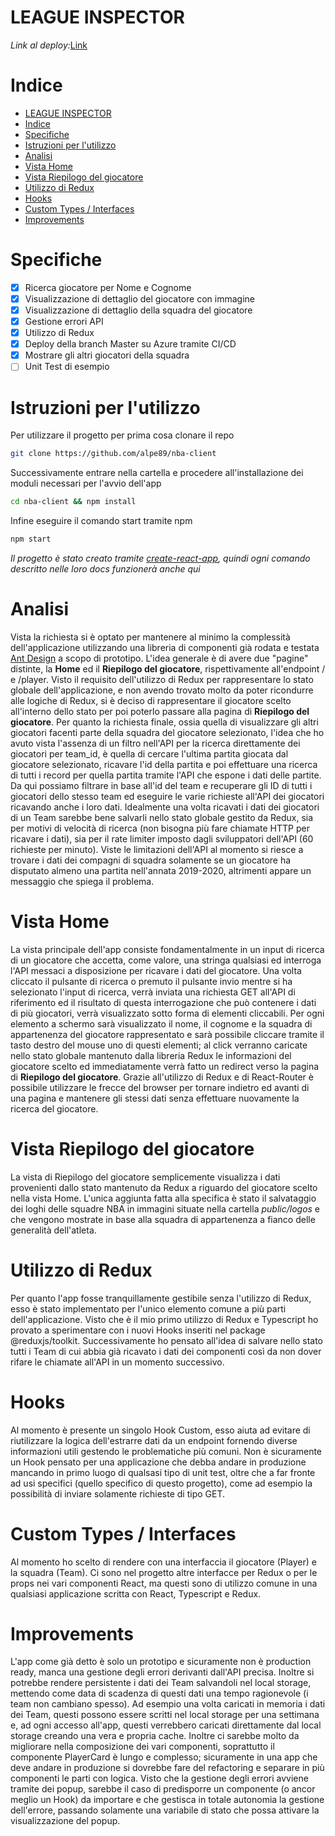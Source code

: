 # LEAGUE INSPECTOR
_Link al deploy:_[Link](https://gray-ocean-0148f5303.azurestaticapps.net)

# Indice

- [LEAGUE INSPECTOR](#league-inspector)
- [Indice](#indice)
- [Specifiche](#specifiche)
- [Istruzioni per l'utilizzo](#istruzioni-per-lutilizzo)
- [Analisi](#analisi)
- [Vista Home](#vista-home)
- [Vista Riepilogo del giocatore](#vista-riepilogo-del-giocatore)
- [Utilizzo di Redux](#utilizzo-di-redux)
- [Hooks](#hooks)
- [Custom Types / Interfaces](#custom-types--interfaces)
- [Improvements](#improvements)

# Specifiche

- [x] Ricerca giocatore per Nome e Cognome
- [x] Visualizzazione di dettaglio del giocatore con immagine
- [x] Visualizzazione di dettaglio della squadra del giocatore
- [x] Gestione errori API
- [x] Utilizzo di Redux
- [x] Deploy della branch Master su Azure tramite CI/CD
- [x] Mostrare gli altri giocatori della squadra
- [ ] Unit Test di esempio 

# Istruzioni per l'utilizzo

Per utilizzare il progetto per prima cosa clonare il repo
```bash
git clone https://github.com/alpe89/nba-client
```
Successivamente entrare nella cartella e procedere all'installazione dei moduli necessari per l'avvio dell'app
```bash
cd nba-client && npm install
```
Infine eseguire il comando start tramite npm
```bash
npm start
```

_Il progetto è stato creato tramite [create-react-app](https://github.com/facebook/create-react-app), quindi ogni comando descritto nelle loro docs funzionerà anche qui_

# Analisi

Vista la richiesta si è optato per mantenere al minimo la complessità dell'applicazione utilizzando una libreria di componenti già rodata e testata [Ant Design](https://ant.design/) a scopo di prototipo. L'idea generale è di avere due "pagine" distinte, la **Home** ed il **Riepilogo del giocatore**, rispettivamente all'endpoint / e /player. Visto il requisito dell'utilizzo di Redux per rappresentare lo stato globale dell'applicazione, e non avendo trovato molto da poter ricondurre alle logiche di Redux, si è deciso di rappresentare il giocatore scelto all'interno dello stato per poi poterlo passare alla pagina di **Riepilogo del giocatore**. Per quanto la richiesta finale, ossia quella di visualizzare gli altri giocatori facenti parte della squadra del giocatore selezionato, l'idea che ho avuto vista l'assenza di un filtro nell'API per la ricerca direttamente dei giocatori per team_id, è quella di cercare l'ultima partita giocata dal giocatore selezionato, ricavare l'id della partita e poi effettuare una ricerca di tutti i record per quella partita tramite l'API che espone i dati delle partite. Da qui possiamo filtrare in base all'id del team e recuperare gli ID di tutti i giocatori dello stesso team ed eseguire le varie richieste all'API dei giocatori ricavando anche i loro dati. Idealmente una volta ricavati i dati dei giocatori di un Team sarebbe bene salvarli nello stato globale gestito da Redux, sia per motivi di velocità di ricerca (non bisogna più fare chiamate HTTP per ricavare i dati), sia per il rate limiter imposto dagli sviluppatori dell'API (60 richieste per minuto). Viste le limitazioni dell'API al momento si riesce a trovare i dati dei compagni di squadra solamente se un giocatore ha disputato almeno una partita nell'annata 2019-2020, altrimenti appare un messaggio che spiega il problema.
# Vista Home

La vista principale dell'app consiste fondamentalmente in un input di ricerca di un giocatore che accetta, come valore, una stringa qualsiasi ed interroga l'API messaci a disposizione per ricavare i dati del giocatore. Una volta cliccato il pulsante di ricerca o premuto il pulsante invio mentre si ha selezionato l'input di ricerca, verrà inviata una richiesta GET all'API di riferimento ed il risultato di questa interrogazione che può contenere i dati di più giocatori, verrà visualizzato sotto forma di elementi cliccabili. Per ogni elemento a schermo sarà visualizzato il nome, il cognome e la squadra di appartenenza del giocatore rappresentato e sarà possibile cliccare tramite il tasto destro del mouse uno di questi elementi; al click verranno caricate nello stato globale mantenuto dalla libreria Redux le informazioni del giocatore scelto ed immediatamente verrà fatto un redirect verso la pagina di **Riepilogo del giocatore**. Grazie all'utilizzo di Redux e di React-Router è possibile utilizzare le frecce del browser per tornare indietro ed avanti di una pagina e mantenere gli stessi dati senza effettuare nuovamente la ricerca del giocatore.

# Vista Riepilogo del giocatore

La vista di Riepilogo del giocatore semplicemente visualizza i dati provenienti dallo stato mantenuto da Redux a riguardo del giocatore scelto nella vista Home. L'unica aggiunta fatta alla specifica è stato il salvataggio dei loghi delle squadre NBA in immagini situate nella cartella _public/logos_ e che vengono mostrate in base alla squadra di appartenenza a fianco delle generalità dell'atleta.


# Utilizzo di Redux

Per quanto l'app fosse tranquillamente gestibile senza l'utilizzo di Redux, esso è stato implementato per l'unico elemento comune a più parti dell'applicazione. Visto che è il mio primo utilizzo di Redux e Typescript ho provato a sperimentare con i nuovi Hooks inseriti nel package @reduxjs/toolkit.
Successivamente ho pensato all'idea di salvare nello stato tutti i Team di cui abbia già ricavato i dati dei componenti così da non dover rifare le chiamate all'API in un momento successivo.

# Hooks

Al momento è presente un singolo Hook Custom, esso aiuta ad evitare di riutilizzare la logica dell'estrarre dati da un endpoint fornendo diverse informazioni utili gestendo le problematiche più comuni. Non è sicuramente un Hook pensato per una applicazione che debba andare in produzione mancando in primo luogo di qualsasi tipo di unit test, oltre che a far fronte ad usi specifici (quello specifico di questo progetto), come ad esempio la possibilità di inviare solamente richieste di tipo GET.

# Custom Types / Interfaces

Al momento ho scelto di rendere con una interfaccia il giocatore (Player) e la squadra (Team). Ci sono nel progetto altre interfacce per Redux o per le props nei vari componenti React, ma questi sono di utilizzo comune in una qualsiasi applicazione scritta con React, Typescript e Redux.

# Improvements

L'app come già detto è solo un prototipo e sicuramente non è production ready, manca una gestione degli errori derivanti dall'API precisa. Inoltre si potrebbe rendere persistente i dati dei Team salvandoli nel local storage, mettendo come data di scadenza di questi dati una tempo ragionevole (i team non cambiano spesso). Ad esempio una volta caricati in memoria i dati dei Team, questi possono essere scritti nel local storage per una settimana e, ad ogni accesso all'app, questi verrebbero caricati direttamente dal local storage creando una vera e propria cache. Inoltre ci sarebbe molto da migliorare nella composizione dei vari componenti, soprattutto il componente PlayerCard è lungo e complesso; sicuramente in una app che deve andare in produzione si dovrebbe fare del refactoring e separare in più componenti le parti con logica. Visto che la gestione degli errori avviene tramite dei popup, sarebbe il caso di predisporre un componente (o ancor meglio un Hook) da importare e che gestisca in totale autonomia la gestione dell'errore, passando solamente una variabile di stato che possa attivare la visualizzazione del popup.